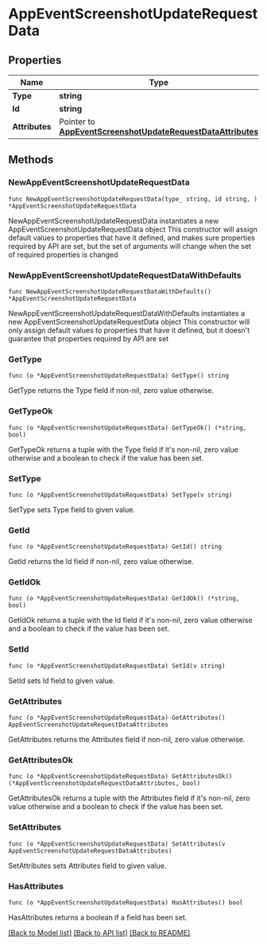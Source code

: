 # AppEventScreenshotUpdateRequestData

## Properties

Name | Type | Description | Notes
------------ | ------------- | ------------- | -------------
**Type** | **string** |  | 
**Id** | **string** |  | 
**Attributes** | Pointer to [**AppEventScreenshotUpdateRequestDataAttributes**](AppEventScreenshotUpdateRequestDataAttributes.md) |  | [optional] 

## Methods

### NewAppEventScreenshotUpdateRequestData

`func NewAppEventScreenshotUpdateRequestData(type_ string, id string, ) *AppEventScreenshotUpdateRequestData`

NewAppEventScreenshotUpdateRequestData instantiates a new AppEventScreenshotUpdateRequestData object
This constructor will assign default values to properties that have it defined,
and makes sure properties required by API are set, but the set of arguments
will change when the set of required properties is changed

### NewAppEventScreenshotUpdateRequestDataWithDefaults

`func NewAppEventScreenshotUpdateRequestDataWithDefaults() *AppEventScreenshotUpdateRequestData`

NewAppEventScreenshotUpdateRequestDataWithDefaults instantiates a new AppEventScreenshotUpdateRequestData object
This constructor will only assign default values to properties that have it defined,
but it doesn't guarantee that properties required by API are set

### GetType

`func (o *AppEventScreenshotUpdateRequestData) GetType() string`

GetType returns the Type field if non-nil, zero value otherwise.

### GetTypeOk

`func (o *AppEventScreenshotUpdateRequestData) GetTypeOk() (*string, bool)`

GetTypeOk returns a tuple with the Type field if it's non-nil, zero value otherwise
and a boolean to check if the value has been set.

### SetType

`func (o *AppEventScreenshotUpdateRequestData) SetType(v string)`

SetType sets Type field to given value.


### GetId

`func (o *AppEventScreenshotUpdateRequestData) GetId() string`

GetId returns the Id field if non-nil, zero value otherwise.

### GetIdOk

`func (o *AppEventScreenshotUpdateRequestData) GetIdOk() (*string, bool)`

GetIdOk returns a tuple with the Id field if it's non-nil, zero value otherwise
and a boolean to check if the value has been set.

### SetId

`func (o *AppEventScreenshotUpdateRequestData) SetId(v string)`

SetId sets Id field to given value.


### GetAttributes

`func (o *AppEventScreenshotUpdateRequestData) GetAttributes() AppEventScreenshotUpdateRequestDataAttributes`

GetAttributes returns the Attributes field if non-nil, zero value otherwise.

### GetAttributesOk

`func (o *AppEventScreenshotUpdateRequestData) GetAttributesOk() (*AppEventScreenshotUpdateRequestDataAttributes, bool)`

GetAttributesOk returns a tuple with the Attributes field if it's non-nil, zero value otherwise
and a boolean to check if the value has been set.

### SetAttributes

`func (o *AppEventScreenshotUpdateRequestData) SetAttributes(v AppEventScreenshotUpdateRequestDataAttributes)`

SetAttributes sets Attributes field to given value.

### HasAttributes

`func (o *AppEventScreenshotUpdateRequestData) HasAttributes() bool`

HasAttributes returns a boolean if a field has been set.


[[Back to Model list]](../README.md#documentation-for-models) [[Back to API list]](../README.md#documentation-for-api-endpoints) [[Back to README]](../README.md)


